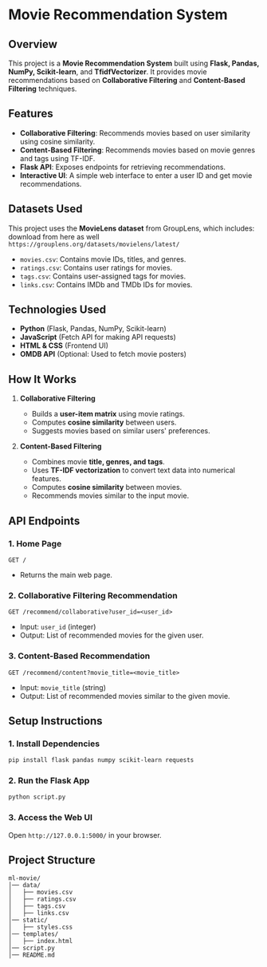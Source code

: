 # Movie Recommendation System

## Overview
This project is a **Movie Recommendation System** built using **Flask, Pandas, NumPy, Scikit-learn**, and **TfidfVectorizer**. It provides movie recommendations based on **Collaborative Filtering** and **Content-Based Filtering** techniques.

## Features
- **Collaborative Filtering**: Recommends movies based on user similarity using cosine similarity.
- **Content-Based Filtering**: Recommends movies based on movie genres and tags using TF-IDF.
- **Flask API**: Exposes endpoints for retrieving recommendations.
- **Interactive UI**: A simple web interface to enter a user ID and get movie recommendations.

## Datasets Used
This project uses the **MovieLens dataset** from GroupLens, which includes:
download from here as well 
`https://grouplens.org/datasets/movielens/latest/`

- `movies.csv`: Contains movie IDs, titles, and genres.
- `ratings.csv`: Contains user ratings for movies.
- `tags.csv`: Contains user-assigned tags for movies.
- `links.csv`: Contains IMDb and TMDb IDs for movies.

## Technologies Used
- **Python** (Flask, Pandas, NumPy, Scikit-learn)
- **JavaScript** (Fetch API for making API requests)
- **HTML & CSS** (Frontend UI)
- **OMDB API** (Optional: Used to fetch movie posters)

## How It Works
1. **Collaborative Filtering**
   - Builds a **user-item matrix** using movie ratings.
   - Computes **cosine similarity** between users.
   - Suggests movies based on similar users' preferences.

2. **Content-Based Filtering**
   - Combines movie **title, genres, and tags**.
   - Uses **TF-IDF vectorization** to convert text data into numerical features.
   - Computes **cosine similarity** between movies.
   - Recommends movies similar to the input movie.

## API Endpoints
### 1. Home Page
`GET /`
- Returns the main web page.

### 2. Collaborative Filtering Recommendation
`GET /recommend/collaborative?user_id=<user_id>`
- Input: `user_id` (integer)
- Output: List of recommended movies for the given user.

### 3. Content-Based Recommendation
`GET /recommend/content?movie_title=<movie_title>`
- Input: `movie_title` (string)
- Output: List of recommended movies similar to the given movie.

## Setup Instructions
### **1. Install Dependencies**
```sh
pip install flask pandas numpy scikit-learn requests
```

### **2. Run the Flask App**
```sh
python script.py
```

### **3. Access the Web UI**
Open `http://127.0.0.1:5000/` in your browser.

## Project Structure
```
ml-movie/
│── data/
│   ├── movies.csv
│   ├── ratings.csv
│   ├── tags.csv
│   ├── links.csv
│── static/
│   ├── styles.css
│── templates/
│   ├── index.html
│── script.py
│── README.md
```
